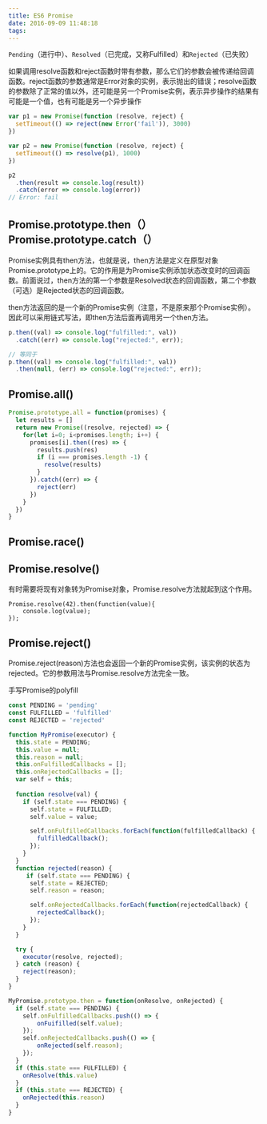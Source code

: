 ```yaml
---
title: ES6 Promise
date: 2016-09-09 11:48:18
tags:
---
```

`Pending`（进行中）、`Resolved`（已完成，又称Fulfilled）和`Rejected`（已失败）

如果调用resolve函数和reject函数时带有参数，那么它们的参数会被传递给回调函数。reject函数的参数通常是Error对象的实例，表示抛出的错误；resolve函数的参数除了正常的值以外，还可能是另一个Promise实例，表示异步操作的结果有可能是一个值，也有可能是另一个异步操作

```js
var p1 = new Promise(function (resolve, reject) {
  setTimeout(() => reject(new Error('fail')), 3000)
})

var p2 = new Promise(function (resolve, reject) {
  setTimeout(() => resolve(p1), 1000)
})

p2
  .then(result => console.log(result))
  .catch(error => console.log(error))
// Error: fail
```
## Promise.prototype.then（）Promise.prototype.catch（）
Promise实例具有then方法，也就是说，then方法是定义在原型对象Promise.prototype上的。它的作用是为Promise实例添加状态改变时的回调函数。前面说过，then方法的第一个参数是Resolved状态的回调函数，第二个参数（可选）是Rejected状态的回调函数。

then方法返回的是一个新的Promise实例（注意，不是原来那个Promise实例）。因此可以采用链式写法，即then方法后面再调用另一个then方法。
```js
p.then((val) => console.log("fulfilled:", val))
  .catch((err) => console.log("rejected:", err));

// 等同于
p.then((val) => console.log("fulfilled:", val))
  .then(null, (err) => console.log("rejected:", err));
```

## Promise.all()
```js
Promise.prototype.all = function(promises) {
  let results = []
  return new Promise((resolve, rejected) => {
    for(let i=0; i<promises.length; i++) {
      promises[i].then((res) => {
        results.push(res)
        if (i === promises.length -1) {
          resolve(results)
        }
      }).catch((err) => {
        reject(err)
      })
    }
  })
}
```

## Promise.race()
## Promise.resolve()
有时需要将现有对象转为Promise对象，Promise.resolve方法就起到这个作用。
```JS
Promise.resolve(42).then(function(value){
    console.log(value);
});
```
## Promise.reject()
Promise.reject(reason)方法也会返回一个新的Promise实例，该实例的状态为rejected。它的参数用法与Promise.resolve方法完全一致。


手写Promise的polyfill
```js
const PENDING = 'pending'
const FULFILLED = 'fulfilled'
const REJECTED = 'rejected'

function MyPromise(executor) {
  this.state = PENDING;
  this.value = null;
  this.reason = null;
  this.onFulfilledCallbacks = [];
  this.onRejectedCallbacks = [];
  var self = this;
  
  function resolve(val) {
    if (self.state === PENDING) {
      self.state = FULFILLED;
      self.value = value;

      self.onFulfilledCallbacks.forEach(function(fulfilledCallback) {
        fulfilledCallback();
      });
    }
  }
  function rejected(reason) {
     if (self.state === PENDING) {
      self.state = REJECTED;
      self.reason = reason;

      self.onRejectedCallbacks.forEach(function(rejectedCallback) {
        rejectedCallback();
      });
    }
  }

  try {
    executor(resolve, rejected);
  } catch (reason) {
    reject(reason);
  }
}

MyPromise.prototype.then = function(onResolve, onRejected) {
  if (self.state === PENDING) {
    self.onFulfilledCallbacks.push(() => {
        onFuifilled(self.value);
    });
    self.onRejectedCallbacks.push(() => {
        onRejected(self.reason);
    });
  }
  if (this.state === FULFILLED) {
    onResolve(this.value)
  }
  if (this.state === REJECTED) {
    onRejected(this.reason)
  }
}

```